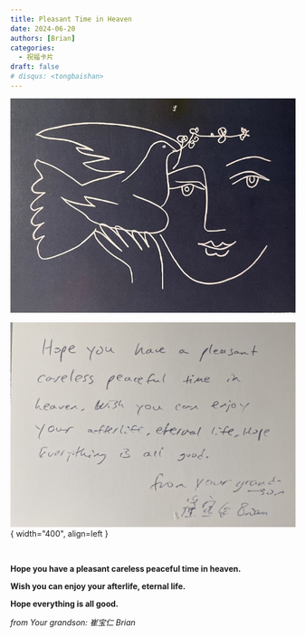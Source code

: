 ```yaml
---
title: Pleasant Time in Heaven
date: 2024-06-20
authors: [Brian]
categories:
  - 祝福卡片
draft: false
# disqus: <tongbaishan>
---
```


![peace dove](/blog/img/WechatIMG85.jpg)

<!-- more -->

![peace dove](/blog/img/WechatIMG86.jpg){ width="400", align=left }

<br>

**Hope you have a pleasant careless peaceful time in heaven.**

**Wish you can enjoy your afterlife, eternal life.**

**Hope everything is all good.**

_from Your grandson: 崔宝仁 Brian_

